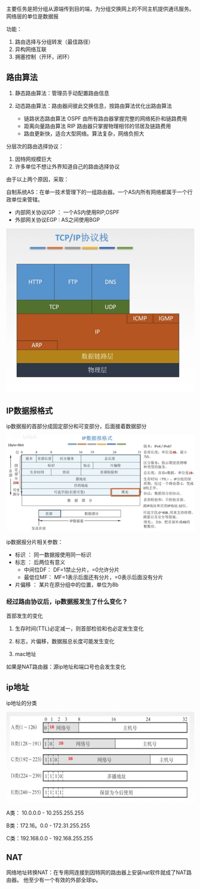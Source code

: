 主要任务是把分组从源端传到目的端，为分组交换网上的不同主机提供通讯服务。网络层的单位是数据报

功能：
1. 路由选择与分组转发（最佳路径）
2. 异构网络互联
3. 拥塞控制（开环，闭环）

## 路由算法
1. 静态路由算法：管理员手动配置路由信息

2. 动态路由算法：路由器间彼此交换信息，按路由算法优化出路由算法
    * 链路状态路由算法 OSPF 由所有路由器掌握完整的网络拓扑和链路费用
    * 距离向量路由算法 RIP 路由器只掌握物理相邻的邻居及链路费用
    * 路由更新快，适合大型网络。算法复杂，网络负担大
    
分层次的路由选择协议：
1. 因特网规模巨大
2. 许多单位不想让外界知道自己的路由选择协议

由于以上两个原因，采取：

自制系统AS：在单一技术管理下的一组路由器。一个AS内所有网络都属于一个行政单位来管辖。

* 内部网关协议IGP ： 一个AS内使用RIP,OSPF
* 外部网关协议EGP : AS之间使用BGP

![img.png](tcpip.png)

## IP数据报格式

ip数据报的首部分成固定部分和可变部分，后面接着数据部分

![img.png](ipshuju.png)

ip数据报分片相关参数：
* 标识 ： 同一数据报使用同一标识
* 标志 ： 后两位有意义
  * 中间位DF： DF=1禁止分片，=0允许分片
  * 最低位MF： MF=1表示后面还有分片，=0表示后面没有分片  
* 片偏移 ： 某片在原分组中的位置，单位为8b

### 经过路由协议后，ip数据报发生了什么变化？
首部发生的变化
1. 生存时间(TTL)必定减一，则首部检验和也必定发生变化
2. 标志，片偏移，数据报总长度可能发生变化

1. mac地址

如果是NAT路由器：源ip地址和端口号也会发生变化

## ip地址

ip地址的分类

![img.png](ipaddr.png)

A类： 10.0.0.0 - 10.255.255.255

B类：172.16。0.0 - 172.31.255.255

C类：192.168.0.0 - 192.168.255.255

## NAT
网络地址转换NAT：在专用网连接到因特网的路由器上安装nat软件就成了NAT路由器。
他至少有一个有效的外部全球ip。





